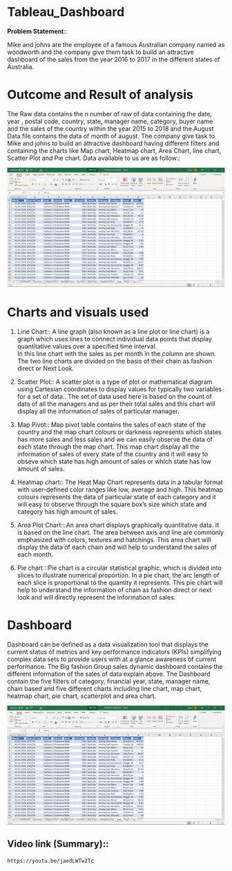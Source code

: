 # Tableau_Dashboard
**Problem Statement**::

Mike and johns are the employee of a famous Australian company named as woodworth and the company give them task to build an attractive dashboard of the sales from the year 2016 to 2017 in the different states of Australia.

# Outcome and Result of analysis
The Raw data contains the n number of raw of data containing the date, year , postal code, country, state, manager name, category, buyer name and the sales of the country within the year 2015 to 2018 and the August Data file contains the data of month of august. 
The company give task to Mike and johns to build an attractive dashboard having different filters and containing the charts like Map chart, Heatmap chart, Area Chart, line chart, Scatter Plot and Pie chart.
Data available to us are as follow::

![Alt text](https://github.com/Er-Vishal-Kathpalia/Tableau_Dashboard/blob/master/Picture1.png "Optional title")

# Charts and visuals used

1. Line Chart:: A line graph (also known as a line plot or line chart) is a graph which uses lines to connect individual data points that display quantitative values over a specified time interval.  
In this line chart with the sales as per month in the column are shown. The two line charts are divided on the basis of their chain as fashion direct or Next Look.                      

2. Scatter Plot:: A scatter plot is a type of plot or mathematical diagram using Cartesian coordinates to display values for typically two variables for a set of data..
The set of data used here is based on the count of data of all the managers and as per their total  sales and this chart will display all the information of sales of particular manager. 


3. Map Pivot::  Map pivot table contains the sales of each state of the country and the map chart colours or darkness represents which states has more sales and less sales and we can easily observe the data of each state through the map chart. 
This map chart display all the information of sales of every state of the country and it will easy to obseve which state has high amount of sales or which state has low amount of sales.

4. Heatmap chart:: The Heat Map Chart represents data in a tabular format with user-defined color ranges like low, average and high. 
This heatmap colours represents the data of particular state of each category and it will easy to observe through the square box’s size which state and category has high amount of sales. 

5. Area Plot Chart:: An area chart displays graphically quantitative data. It is based on the line chart. The area between axis and line are commonly emphasized with colors, textures and hatchings.
This area chart will display the data of each chain and will help to understand the sales of each month.

6. Pie chart ::Pie chart is a circular statistical graphic, which is divided into slices to illustrate numerical proportion. In a pie chart, the arc length of each slice is proportional to the quantity it represents.
This pie chart will help to understand the information of chain as fashion direct or next look and will directly represent the information of sales.

# Dashboard
Dashboard can be defined as a data visualization tool that displays the current status of metrics and key performance indicators (KPIs) simplifying complex data sets to provide users with at a glance awareness of current performance.
The Big fashion Group sales dynamic dashboard contains the different information of the sales of data explain above.
The Dashboard contain the five filters of category, financial year, state, manager name, chain based and five different charts including line chart, map chart, heatmap chart, pie chart, scatterplot and area chart.

![Alt text](https://github.com/Er-Vishal-Kathpalia/Tableau_Dashboard/blob/master/image.png "Optional title")

## Video link (Summary)::
```
https://youtu.be/jaedLWTw2Tc
```
